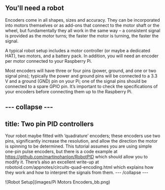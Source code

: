 ## You'll need a robot

Encoders come in all shapes, sizes and accuracy. They can be incorporated into motors themselves or as add-ons that connect to the motor shaft or the wheel, but fundamentally they all work in the same way – a consistent signal is provided as the motor turns; the faster the motor is turning, the faster the signal.

A typical robot setup includes a motor controller (or maybe a dedicated HAT), two motors, and a battery pack. In addition, you will need an encoder per motor connected to your Raspberry Pi.

Most encoders will have three or four pins (power, ground, and one or two signal pins); typically the power and ground pins will be connected to a 3.3 V and a ground (GND) pin on your Pi; one of the signal pins should be connected to a spare GPIO pin. It’s important to check the specifications of your encoders before connecting them up to the Raspberry Pi.

--- collapse ---
---
title: Two pin PID controllers
---
Your robot maybe fitted with ‘quadrature’ encoders; these encoders use two pins, significantly increase the resolution, and allow the direction the motor is spinning to be determined.
This tutorial assumes you are using simple one-pin pulse encoders, but there is a code example at <https://github.com/martinohanlon/RobotPID> which should allow you to modify it. There’s also an excellent write-up at robotoid.com/appnotes/circuits-quad-encoding.html which explains how they work and how to interpret the signals from them.
--- /collapse ---

![Robot Setup](images/Pi Motors Encoders_bb.png)
